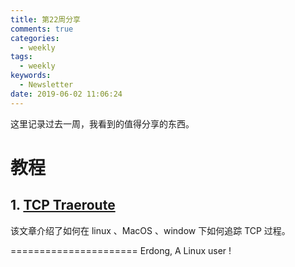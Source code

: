 ```yaml
---
title: 第22周分享
comments: true
categories:
  - weekly
tags:
  - weekly
keywords:
  - Newsletter
date: 2019-06-02 11:06:24
---
```



这里记录过去一周，我看到的值得分享的东西。
<!--more-->



# 教程

## 1. [TCP Traeroute](https://support.opendns.com/hc/en-us/articles/227989007-How-to-Running-a-TCP-Traceroute)

该文章介绍了如何在 linux 、MacOS 、window 下如何追踪 TCP 过程。

======================
Erdong, A Linux user !
